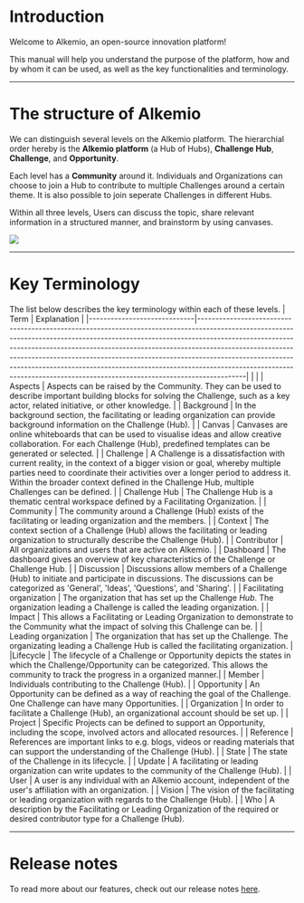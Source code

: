 # Introduction

Welcome to Alkemio, an open-source innovation platform!

This manual will help you understand the purpose of the platform, how and by whom it can be used, as well as the key functionalities and terminology.

---

# The structure of Alkemio

We can distinguish several levels on the Alkemio platform. The hierarchial order hereby is the **Alkemio platform** (a Hub of Hubs), **Challenge Hub**, **Challenge**, and **Opportunity**.

Each level has a **Community** around it. Individuals and Organizations can choose to join a Hub to contribute to multiple Challenges around a certain theme. It is also possible to join seperate Challenges in different Hubs.

Within all three levels, Users can discuss the topic, share relevant information in a structured manner, and brainstorm by using canvases.

![](https://i.imgur.com/sdNrpea.png)

---

# Key Terminology

The list below describes the key terminology within each of these levels.
| Term | Explanation |
|-----------------------------|-------------------------------------------------------------------------------------------------------------------------------------------------------------------------------------------------------------------------------------------------------------------------------------------------------------------------------------------------------------------------------------------------------------------------------------------------------------------------------------------------|
| |
| Aspects | Aspects can be raised by the Community. They can be used to describe important building blocks for solving the Challenge, such as a key actor, related initiative, or other knowledge. |
| Background | In the background section, the facilitating or leading organization can provide background information on the Challenge (Hub). |
| Canvas | Canvases are online whiteboards that can be used to visualise ideas and allow creative collaboration. For each Challenge (Hub), predefined templates can be generated or selected. |
| Challenge | A Challenge is a dissatisfaction with current reality, in the context of a bigger vision or goal, whereby multiple parties need to coordinate their activities over a longer period to address it. Within the broader context defined in the Challenge Hub, multiple Challenges can be defined. |
| Challenge Hub | The Challenge Hub is a thematic central workspace defined by a Facilitating Organization. |
| Community | The community around a Challenge (Hub) exists of the facilitating or leading organization and the members. |
| Context | The context section of a Challenge (Hub) allows the facilitating or leading organization to structurally describe the Challenge (Hub). |
| Contributor | All organizations and users that are active on Alkemio. |
| Dashboard | The dashboard gives an overview of key characteristics of the Challenge or Challenge Hub. |
| Discussion | Discussions allow members of a Challenge (Hub) to initiate and participate in discussions. The discussions can be categorized as 'General', 'Ideas', 'Questions', and 'Sharing'. |
| Facilitating organization | The organization that has set up the Challenge _Hub_. The organization leading a Challenge is called the leading organization. |
| Impact | This allows a Facilitating or Leading Organization to demonstrate to the Community what the impact of solving this Challenge can be. |
| Leading organization | The organization that has set up the Challenge. The organizating leading a Challenge Hub is called the facilitating organization. |
|Lifecycle | The lifecycle of a Challenge or Opportunity depicts the states in which the Challenge/Opportunity can be categorized. This allows the community to track the progress in a organized manner.|
| Member | Individuals contributing to the Challenge (Hub). |
| Opportunity | An Opportunity can be defined as a way of reaching the goal of the Challenge. One Challenge can have many Opportunities. |
| Organization | In order to facilitate a Challenge (Hub), an organizational account should be set up. |
| Project | Specific Projects can be defined to support an Opportunity, including the scope, involved actors and allocated resources. |
| Reference | References are important links to e.g. blogs, videos or reading materials that can support the understanding of the Challenge (Hub). |
| State | The state of the Challenge in its lifecycle. |
| Update | A facilitating or leading organization can write updates to the community of the Challenge (Hub). |
| User | A user is any individual with an Alkemio account, independent of the user's affiliation with an organization. |
| Vision | The vision of the facilitating or leading organization with regards to the Challenge (Hub). |
| Who | A description by the Facilitating or Leading Organization of the required or desired contributor type for a Challenge (Hub).

---

# Release notes

To read more about our features, check out our release notes <a href="https://www.alkemio.foundation/releases" target="_blank">here</a>.

